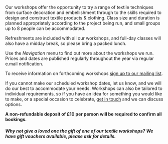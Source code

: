 Our workshops offer the opportunity to try a range of textile techniques from surface decoration and embellishment through to the skills required to design and construct textile products & clothing. Class size and duration is planned appropriately according to the project being run, and small groups up to 8 people can be accommodated. 

Refreshments are included with all our workshops, and full-day classes will also have a midday break, so please bring a packed lunch.

Use the _Navigation_ menu to find out more about the workshops we run. Prices and dates are published regularly throughout the year via regular e.mail notification.

To receive information on forthcoming workshops [sign up to our mailing list](/contact).

If you cannot make our scheduled workshop dates, let us know, and we will do our best to accommodate your needs. Workshops can also be tailored to individual requirements, so if you have an idea for something you would like to make, or a special occasion to celebrate, [get in touch](/contact) and we can discuss options.

**A non-refundable deposit of £10 per person will be required to confirm all bookings.**

##### Why not give a loved one the gift of one of our textile workshops? We have gift vouchers available, please ask for details.
